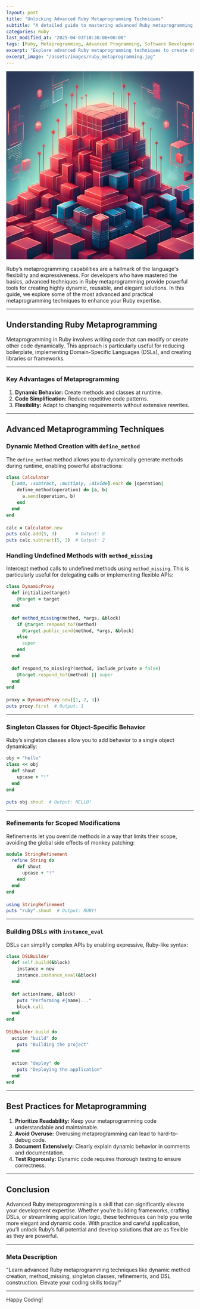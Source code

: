```yaml
---
layout: post
title: "Unlocking Advanced Ruby Metaprogramming Techniques"
subtitle: "A detailed guide to mastering advanced Ruby metaprogramming for seasoned developers"
categories: Ruby
last_modified_at: "2025-04-03T10:30:00+00:00"
tags: [Ruby, Metaprogramming, Advanced Programming, Software Development]
excerpt: "Explore advanced Ruby metaprogramming techniques to create dynamic, reusable code. Perfect for experienced developers aiming to level up their Ruby skills."
excerpt_image: "/assets/images/ruby_metaprogramming.jpg"
---
```

![banner](/assets/images/ruby_metaprogramming.jpg)

Ruby’s metaprogramming capabilities are a hallmark of the language's flexibility and expressiveness. For developers who have mastered the basics, advanced techniques in Ruby metaprogramming provide powerful tools for creating highly dynamic, reusable, and elegant solutions. In this guide, we explore some of the most advanced and practical metaprogramming techniques to enhance your Ruby expertise.

---

## Understanding Ruby Metaprogramming

Metaprogramming in Ruby involves writing code that can modify or create other code dynamically. This approach is particularly useful for reducing boilerplate, implementing Domain-Specific Languages (DSLs), and creating libraries or frameworks.

---

### Key Advantages of Metaprogramming

1. **Dynamic Behavior:** Create methods and classes at runtime.
2. **Code Simplification:** Reduce repetitive code patterns.
3. **Flexibility:** Adapt to changing requirements without extensive rewrites.

---

## Advanced Metaprogramming Techniques

### Dynamic Method Creation with `define_method`

The `define_method` method allows you to dynamically generate methods during runtime, enabling powerful abstractions:

```ruby
class Calculator
  [:add, :subtract, :multiply, :divide].each do |operation|
    define_method(operation) do |a, b|
      a.send(operation, b)
    end
  end
end

calc = Calculator.new
puts calc.add(5, 3)       # Output: 8
puts calc.subtract(5, 3)  # Output: 2
```

### Handling Undefined Methods with `method_missing`

Intercept method calls to undefined methods using `method_missing`. This is particularly useful for delegating calls or implementing flexible APIs:

```ruby
class DynamicProxy
  def initialize(target)
    @target = target
  end

  def method_missing(method, *args, &block)
    if @target.respond_to?(method)
      @target.public_send(method, *args, &block)
    else
      super
    end
  end

  def respond_to_missing?(method, include_private = false)
    @target.respond_to?(method) || super
  end
end

proxy = DynamicProxy.new([1, 2, 3])
puts proxy.first  # Output: 1
```

---

### Singleton Classes for Object-Specific Behavior

Ruby’s singleton classes allow you to add behavior to a single object dynamically:

```ruby
obj = "hello"
class << obj
  def shout
    upcase + "!"
  end
end

puts obj.shout  # Output: HELLO!
```

---

### Refinements for Scoped Modifications

Refinements let you override methods in a way that limits their scope, avoiding the global side effects of monkey patching:

```ruby
module StringRefinement
  refine String do
    def shout
      upcase + "!"
    end
  end
end

using StringRefinement
puts "ruby".shout  # Output: RUBY!
```

---

### Building DSLs with `instance_eval`

DSLs can simplify complex APIs by enabling expressive, Ruby-like syntax:

```ruby
class DSLBuilder
  def self.build(&block)
    instance = new
    instance.instance_eval(&block)
  end

  def action(name, &block)
    puts "Performing #{name}..."
    block.call
  end
end

DSLBuilder.build do
  action "build" do
    puts "Building the project"
  end

  action "deploy" do
    puts "Deploying the application"
  end
end
```

---

## Best Practices for Metaprogramming

1. **Prioritize Readability:** Keep your metaprogramming code understandable and maintainable.
2. **Avoid Overuse:** Overusing metaprogramming can lead to hard-to-debug code.
3. **Document Extensively:** Clearly explain dynamic behavior in comments and documentation.
4. **Test Rigorously:** Dynamic code requires thorough testing to ensure correctness.

---

## Conclusion

Advanced Ruby metaprogramming is a skill that can significantly elevate your development expertise. Whether you're building frameworks, crafting DSLs, or streamlining application logic, these techniques can help you write more elegant and dynamic code. With practice and careful application, you’ll unlock Ruby’s full potential and develop solutions that are as flexible as they are powerful.

---

### Meta Description

"Learn advanced Ruby metaprogramming techniques like dynamic method creation, method_missing, singleton classes, refinements, and DSL construction. Elevate your coding skills today!"

---

Happy Coding!
